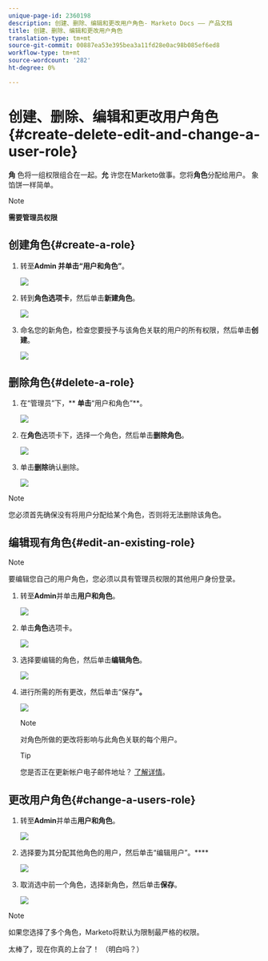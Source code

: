 ```yaml
---
unique-page-id: 2360198
description: 创建、删除、编辑和更改用户角色- Marketo Docs —— 产品文档
title: 创建、删除、编辑和更改用户角色
translation-type: tm+mt
source-git-commit: 00887ea53e395bea3a11fd28e0ac98b085ef6ed8
workflow-type: tm+mt
source-wordcount: '282'
ht-degree: 0%

---
```



# 创建、删除、编辑和更改用户角色{#create-delete-edit-and-change-a-user-role}

**角** 色将一组权限组合在一起。**允** 许您在Marketo做事。您将&#x200B;**角色**&#x200B;分配给用户。 象馅饼一样简单。

>[!NOTE]
>
>**需要管理员权限**

## 创建角色{#create-a-role}

1. 转至**Admin **并单击&#x200B;**“用户和角色”**。

   ![](assets/image2014-9-16-13-3a29-3a48.png)

1. 转到**角色选项卡**，然后单击&#x200B;**新建角色**。

   ![](assets/image2014-9-16-13-3a30-3a0.png)

1. 命名您的新角色，检查您要授予与该角色关联的用户的所有权限，然后单击&#x200B;**创建**。

   ![](assets/image2014-9-16-13-3a31-3a19.png)

## 删除角色{#delete-a-role}

1. 在“管理员”下，** **单击&#x200B;**“用户和角色”**。

   ![](assets/image2014-9-16-13-3a31-3a42.png)

1. 在**角色**选项卡下，选择一个角色，然后单击&#x200B;**删除角色**。

   ![](assets/image2014-9-16-13-3a31-3a56.png)

1. 单击&#x200B;**删除**&#x200B;确认删除。

   ![](assets/image2014-9-16-13-3a32-3a25.png)

>[!NOTE]
>
>您必须首先确保没有将用户分配给某个角色，否则将无法删除该角色。

## 编辑现有角色{#edit-an-existing-role}

>[!NOTE]
>
>要编辑您自己的用户角色，您必须以具有管理员权限的其他用户身份登录。

1. 转至&#x200B;**Admin**&#x200B;并单击&#x200B;**用户和角色**。

   ![](assets/image2014-9-16-13-3a34-3a2.png)

1. 单击**角色**选项卡。

   ![](assets/image2014-9-16-13-3a34-3a22.png)

1. 选择要编辑的角色，然后单击**编辑角色**。

   ![](assets/image2014-9-16-13-3a34-3a37.png)

1. 进行所需的所有更改，然后单击“保存&#x200B;**”。**

   ![](assets/image2014-9-16-13-3a35-3a16.png)

   >[!NOTE]
   >
   >对角色所做的更改将影响与此角色关联的每个用户。

   >[!TIP]
   >
   >您是否正在更新帐户电子邮件地址？ [了解详情](http://docs.marketo.com/x/3wFI)。

## 更改用户角色{#change-a-users-role}

1. 转至&#x200B;**Admin**&#x200B;并单击&#x200B;**用户和角色**。

   ![](assets/image2014-9-16-13-3a35-3a49.png)

1. 选择要为其分配其他角色的用户，然后单击“编辑用户”。****

   ![](assets/image2014-9-16-13-36-8.png)

1. 取消选中前一个角色，选择新角色，然后单击&#x200B;**保存**。

   ![](assets/image2014-9-16-13-3a36-3a35.png)

>[!NOTE]
>
>如果您选择了多个角色，Marketo将默认为限制最严格的权限。

太棒了，现在你真的上台了！  （明白吗？）